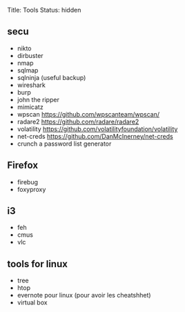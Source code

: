 Title: Tools
Status: hidden

## secu

  * nikto
  * dirbuster
  * nmap
  * sqlmap
  * sqlninja (useful backup)
  * wireshark
  * burp
  * john the ripper
  * mimicatz
  * wpscan https://github.com/wpscanteam/wpscan/
  * radare2 https://github.com/radare/radare2
  * volatility https://github.com/volatilityfoundation/volatility
  * net-creds https://github.com/DanMcInerney/net-creds
  * crunch a password list generator

## Firefox

  * firebug
  * foxyproxy

## i3

  * feh
  * cmus
  * vlc

## tools for linux

  * tree
  * htop
  * evernote pour linux (pour avoir les cheatshhet)
  * virtual box
